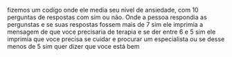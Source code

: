fizemos um codígo onde ele media seu nivel de ansiedade, com 10 perguntas de respostas com sim ou não.
Onde a pessoa respondia as pergunstas e se suas respostas fossem mais de 7 sim ele imprimia a mensagem de que voce precisaria de terapia
e se der entre 6 e 5 sim ele imprimia  que voce precisa se cuidar e procurar um especialista
ou se desse menos de 5 sim quer dizer que voce está bem
